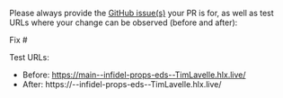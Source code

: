 Please always provide the [GitHub issue(s)](../issues) your PR is for, as well as test URLs where your change can be observed (before and after):

Fix #<gh-issue-id>

Test URLs:
- Before: https://main--infidel-props-eds--TimLavelle.hlx.live/
- After: https://<branch>--infidel-props-eds--TimLavelle.hlx.live/
